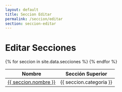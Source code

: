 ```yaml
---
layout: default
title: Seccion Editar
permalink: /seccion/editar
section: seccion-editar
---
```


<div class="container">
  <h1>Editar Secciones</h1>
  <table class="table">
    <thead>
      <tr>
        <th>Nombre</th>
        <th>Sección Superior</th>
      </tr>
    </thead>
    <tbody>
      {% for seccion in site.data.secciones %}
        <tr>
          <td><a href="/seccion/crear">{{ seccion.nombre }}</a></td>
          <td>{{ seccion.categoria }}</td>
        </tr>
      {% endfor %}
    </tbody>
  </table>
</div>
